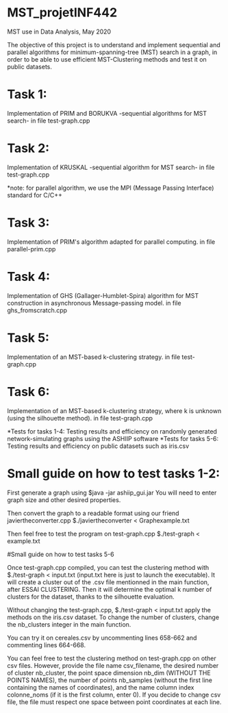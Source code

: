 # MST_projetINF442

MST use in Data Analysis, May 2020

The objective of this project is to understand and implement sequential and parallel algorithms for minimum-spanning-tree (MST) search in a graph, in order to be able to use efficient MST-Clustering methods and test it on public datasets.

# Task 1: 

Implementation of PRIM and BORUKVA -sequential algorithms for MST search- in file test-graph.cpp

# Task 2: 

Implementation of KRUSKAL -sequential algorithm for MST search- in file test-graph.cpp

*note: for parallel algorithm, we use the MPI (Message Passing Interface) standard for C/C++

# Task 3: 

Implementation of PRIM's algorithm adapted for parallel computing. in file parallel-prim.cpp 

# Task 4: 

Implementation of GHS (Gallager-Humblet-Spira) algorithm for MST construction in asynchronous Message-passing model. in file ghs_fromscratch.cpp

# Task 5: 

Implementation of an MST-based k-clustering strategy. in file test-graph.cpp

# Task 6: 

Implementation of an MST-based k-clustering strategy, where k is unknown (using the silhouette method). in file test-graph.cpp

*Tests for tasks 1-4: Testing results and efficiency on randomly generated network-simulating graphs using the ASHIIP software
*Tests for tasks 5-6: Testing results and efficiency on public datasets such as iris.csv

# Small guide on how to test tasks 1-2:

First generate a graph using $java -jar ashiip_gui.jar You will need to enter graph size and other desired properties.

Then convert the graph to a readable format using our friend javiertheconverter.cpp $./javiertheconverter < Graphexample.txt

Then feel free to test the program on test-graph.cpp $./test-graph < example.txt

#Small guide on how to test tasks 5-6

Once test-graph.cpp compiled, you can test the clustering method with $./test-graph < input.txt  (input.txt here is just to launch the executable). It will create a cluster out of the .csv file mentionned in the main function, after ESSAI CLUSTERING. Then it will determine the optimal k number of clusters for the dataset, thanks to the silhouette evaluation.

Without changing the test-graph.cpp, $./test-graph < input.txt apply the methods on the iris.csv dataset. To change the number of clusters, change the nb_clusters integer in the main function.

You can try it on cereales.csv by uncommenting lines 658-662 and commenting lines 664-668.

You can feel free to test the clustering method on test-graph.cpp on other csv files. However, provide the file name csv_filename, the desired number of cluster nb_cluster, the point space dimension nb_dim (WITHOUT THE POINTS NAMES), the number of points nb_samples (without the first line containing the names of coordinates), and the name column index colonne_noms (if it is the first column, enter 0).
If you decide to change csv file, the file must respect one space between point coordinates at each line.


  

